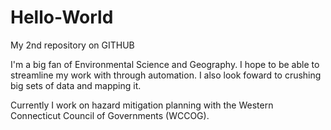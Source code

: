 # Hello-World
My 2nd repository on GITHUB

I'm a big fan of Environmental Science and Geography. I hope to be able to streamline my work with through automation. I also look foward to crushing big sets of data and mapping it.

Currently I work on hazard mitigation planning with the Western Connecticut Council of Governments (WCCOG).
